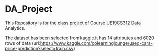 # DA_Project
This Repository is for the class project of Course UE19CS312 Data Analytics.

The dataset has been selected from kaggle.it has 14 attributes and 6020 rows of data  (url:https://www.kaggle.com/colearninglounge/used-cars-price-prediction?select=train.csv)
